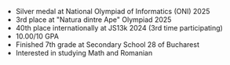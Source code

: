 - Silver medal at National Olympiad of Informatics (ONI) 2025
- 3rd place at "Natura dintre Ape" Olympiad 2025
- 40th place internationally at JS13k 2024 (3rd time participating)
- 10.00/10 GPA
- Finished 7th grade at Secondary School 28 of Bucharest
- Interested in studying Math and Romanian
<!---
retro-pigeon/retro-pigeon is a ✨ special ✨ repository because its `README.md` (this file) appears on your GitHub profile.
You can click the Preview link to take a look at your changes.
--->
